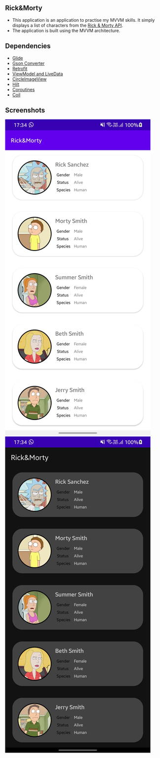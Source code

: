 ## Rick&Morty

- This application is an application to practise my MVVM skills. It simply displays a list of characters from the [Rick & Morty API](https://rickandmortyapi.com/documentation/).
- The application is built using the MVVM architecture.
## Dependencies
- [Glide](https://github.com/bumptech/glide)
- [Gson Converter](https://github.com/square/retrofit/tree/master/retrofit-converters/gson)
- [Retrofit](https://square.github.io/retrofit/)
- [ViewModel and LiveData](https://developer.android.com/jetpack/androidx/releases/lifecycle)
- [CircleImageView](https://github.com/hdodenhof/CircleImageView)
- [Hilt](https://developer.android.com/training/dependency-injection/hilt-android)
- [Coroutines](https://developer.android.com/kotlin/coroutines)
- [Coil](https://coil-kt.github.io/coil/)
## Screenshots
![Dark](Images/day.jpg)
![Light](Images/night.jpg)
